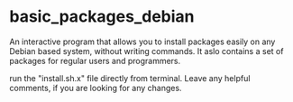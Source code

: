 # basic_packages_debian

An interactive program that allows you to install packages easily on any Debian based system, without writing commands.
It aslo contains a set of packages for regular users and programmers.

run the "install.sh.x" file directly from terminal.
Leave any helpful comments, if you are looking for any changes.
